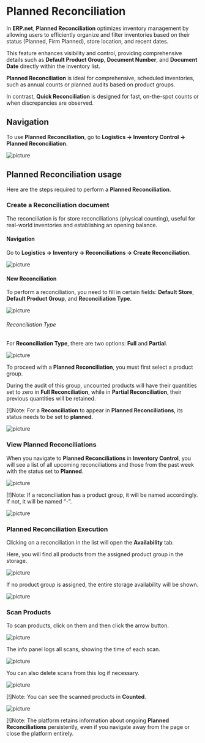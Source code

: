 # Planned Reconciliation 

In **ERP.net**, **Planned Reconciliation** optimizes inventory management by allowing users to efficiently organize and filter inventories based on their status (Planned, Firm Planned), store location, and recent dates. 

This feature enhances visibility and control, providing comprehensive details such as **Default Product Group**, **Document Number**, and **Document Date** directly within the inventory list.

**Planned Reconciliation** is ideal for comprehensive, scheduled inventories, such as annual counts or planned audits based on product groups. 

In contrast, **Quick Reconciliation** is designed for fast, on-the-spot counts or when discrepancies are observed. 

## Navigation 

To use **Planned Reconciliation**, go to **Logistics -> Inventory Control -> Planned Reconciliation**. 

![picture](pictures/Planned_Reconciliation_Nav_08_07.png)

## Planned Reconciliation usage

Here are the steps required to perform a **Planned Reconciliation**.

### Create a Reconciliation document 

The reconciliation is for store reconciliations (physical counting), useful for real-world inventories and establishing an opening balance.

#### Navigation 

Go to **Logistics -> Inventory -> Reconciliations -> Create Reconciliation**.

![picture](pictures/Planned_Reconciliation_Reconciliation_Nav_08_07.png)

#### New Reconciliation 

To perform a reconciliation, you need to fill in certain fields: **Default Store**, **Default Product Group**, and **Reconciliation Type**.

![picture](pictures/Planned_Reconciliation_Reconciliation_08_07.png) 

###### Reconciliation Type

For **Reconciliation Type**, there are two options: **Full** and **Partial**. 

![picture](pictures/Planned_Reconciliation_Types_08_07.png) 

To proceed with a **Planned Reconciliation**, you must first select a product group. 

During the audit of this group, uncounted products will have their quantities set to zero in **Full Reconciliation**, while in **Partial Reconciliation**, their previous quantities will be retained.

[!]Note:
For a **Reconciliation** to appear in **Planned Reconciliations**, its status needs to be set to **planned**.
 
![picture](pictures/Planned_Reconciliation_Planned_08_07.png) 

### View Planned Reconciliations

When you navigate to **Planned Reconciliations** in **Inventory Control**, you will see a list of all upcoming reconciliations and those from the past week with the status set to **Planned**.

![picture](pictures/Planned_Reconciliation_Inventory_control_view_08_07.png) 

[!]Note: 
If a reconciliation has a product group, it will be named accordingly. If not, it will be named “-”.

![picture](pictures/Planned_Reconciliation_Name_08_07.png) 

### Planned Reconciliation Execution

Clicking on a reconciliation in the list will open the **Availability** tab. 

Here, you will find all products from the assigned product group in the storage. 

![picture](pictures/Planned_Reconciliation_Availability_08_07.png) 

If no product group is assigned, the entire storage availability will be shown.

![picture](pictures/Planned_Reconciliation_Availability_no_group_08_07.png) 

### Scan Products

To scan products, click on them and then click the arrow button.

![picture](pictures/Planned_Reconciliation_Scan_08_07.png) 

The info panel logs all scans, showing the time of each scan. 

![picture](pictures/Planned_Reconciliation_Time_08_07.png) 

You can also delete scans from this log if necessary.

![picture](pictures/Planned_Reconciliation_Delete_logs_08_07.png) 

[!]Note:
You can see the scanned products in **Counted**.

![picture](pictures/Planned_Reconciliation_Counted_08_07.png) 

[!]Note:
The platform retains information about ongoing **Planned Reconciliations** persistently, even if you navigate away from the page or close the platform entirely.


